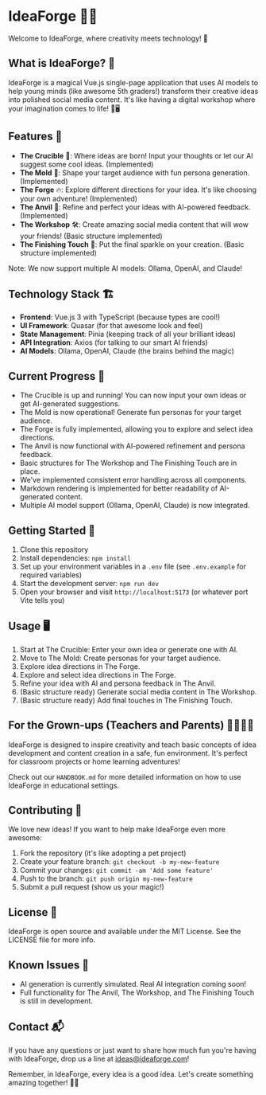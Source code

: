 # IdeaForge 🔮✨

Welcome to IdeaForge, where creativity meets technology! 🚀

## What is IdeaForge? 🤔

IdeaForge is a magical Vue.js single-page application that uses AI models to help young minds (like awesome 5th graders!) transform their creative ideas into polished social media content. It's like having a digital workshop where your imagination comes to life! 🎨🖥️

## Features 🌟

- **The Crucible** 🧪: Where ideas are born! Input your thoughts or let our AI suggest some cool ideas. (Implemented)
- **The Mold** 🧬: Shape your target audience with fun persona generation. (Implemented)
- **The Forge** 🔥: Explore different directions for your idea. It's like choosing your own adventure! (Implemented)
- **The Anvil** 🔨: Refine and perfect your ideas with AI-powered feedback. (Implemented)
- **The Workshop** 🛠️: Create amazing social media content that will wow your friends! (Basic structure implemented)
- **The Finishing Touch** 🎨: Put the final sparkle on your creation. (Basic structure implemented)

Note: We now support multiple AI models: Ollama, OpenAI, and Claude!

## Technology Stack 🏗️

- **Frontend**: Vue.js 3 with TypeScript (because types are cool!)
- **UI Framework**: Quasar (for that awesome look and feel)
- **State Management**: Pinia (keeping track of all your brilliant ideas)
- **API Integration**: Axios (for talking to our smart AI friends)
- **AI Models**: Ollama, OpenAI, Claude (the brains behind the magic)

## Current Progress 🚧

- The Crucible is up and running! You can now input your own ideas or get AI-generated suggestions.
- The Mold is now operational! Generate fun personas for your target audience.
- The Forge is fully implemented, allowing you to explore and select idea directions.
- The Anvil is now functional with AI-powered refinement and persona feedback.
- Basic structures for The Workshop and The Finishing Touch are in place.
- We've implemented consistent error handling across all components.
- Markdown rendering is implemented for better readability of AI-generated content.
- Multiple AI model support (Ollama, OpenAI, Claude) is now integrated.

## Getting Started 🚀

1. Clone this repository
2. Install dependencies: `npm install`
3. Set up your environment variables in a `.env` file (see `.env.example` for required variables)
4. Start the development server: `npm run dev`
5. Open your browser and visit `http://localhost:5173` (or whatever port Vite tells you)

## Usage 🖥️

1. Start at The Crucible: Enter your own idea or generate one with AI.
2. Move to The Mold: Create personas for your target audience.
3. Explore idea directions in The Forge.
4. Explore and select idea directions in The Forge.
5. Refine your idea with AI and persona feedback in The Anvil.
6. (Basic structure ready) Generate social media content in The Workshop.
7. (Basic structure ready) Add final touches in The Finishing Touch.

## For the Grown-ups (Teachers and Parents) 👩‍🏫👨‍🏫

IdeaForge is designed to inspire creativity and teach basic concepts of idea development and content creation in a safe, fun environment. It's perfect for classroom projects or home learning adventures!

Check out our `HANDBOOK.md` for more detailed information on how to use IdeaForge in educational settings.

## Contributing 🤝

We love new ideas! If you want to help make IdeaForge even more awesome:

1. Fork the repository (it's like adopting a pet project)
2. Create your feature branch: `git checkout -b my-new-feature`
3. Commit your changes: `git commit -am 'Add some feature'`
4. Push to the branch: `git push origin my-new-feature`
5. Submit a pull request (show us your magic!)

## License 📜

IdeaForge is open source and available under the MIT License. See the LICENSE file for more info.

## Known Issues 🐛

- AI generation is currently simulated. Real AI integration coming soon!
- Full functionality for The Anvil, The Workshop, and The Finishing Touch is still in development.

## Contact 📬

If you have any questions or just want to share how much fun you're having with IdeaForge, drop us a line at ideas@ideaforge.com!

Remember, in IdeaForge, every idea is a good idea. Let's create something amazing together! 🌈🚀
